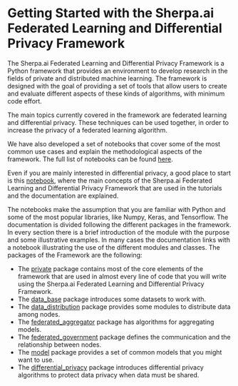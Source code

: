# Getting Started with the Sherpa.ai Federated Learning and Differential Privacy Framework

The Sherpa.ai Federated Learning and Differential Privacy Framework is a Python framework that provides an environment to 
develop research in the fields of private and distributed machine learning. The framework is designed with the goal of providing 
a set of tools that allow users to create and evaluate different aspects of these kinds of algorithms, with minimum code effort.

The main topics currently covered in the framework are federated learning and differential privacy. These techniques can 
be used together, in order to increase the privacy of a federated learning algorithm. 

We have also developed a set of notebooks that cover some of the most common use cases and explain the methodological 
aspects of the framework. 
The full list of notebooks can be found [here](https://github.com/sherpaai/Sherpa.ai-Federated-Learning-Framework/tree/master/notebooks).

Even if you are mainly interested in differential privacy, a good place to start is this [notebook](https://github.com/sherpaai/Sherpa.ai-Federated-Learning-Framework/blob/master/notebooks/federated_learning/federated_learning_basic_concepts.ipynb), 
where the main concepts of the Sherpa.ai Federated Learning and Differential Privacy Framework that are used in the tutorials 
and the documentation are explained.

The notebooks make the assumption that you are familiar with Python and some of the most popular libraries, like Numpy, 
Keras, and Tensorflow. The documentation is divided following the different packages in the framework. In every section 
there is a brief introduction of the module with the purpose and some illustrative examples. In many cases the documentation 
links with a notebook illustrating the use of the different modules and classes.
The packages of the Framework are the following: 


* The [private](../private/overview) package contains most of the core elements of the framework that are used in almost 
every line of code that you will write using the Sherpa.ai Federated Learning and Differential Privacy Framework.
* The [data_base](../databases) package introduces some datasets to work with.
* The [data_distribution](../data_distribution) package provides some modules to distribute data among nodes.
* The [federated_aggregator](../federated_aggregator) package has algorithms for aggregating models.
* The [federated_government](../federated_government) package defines the communication and the relationship between 
nodes.
* The [model](../model) package provides a set of common models that you might want to use.
* The [differential_privacy](../differential_privacy/overview) package introduces differential privacy algorithms to 
protect data privacy when data must be shared.